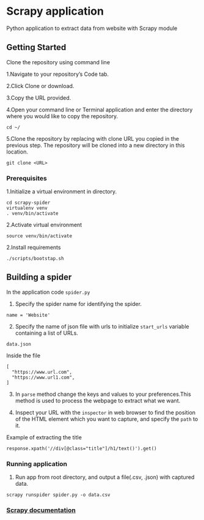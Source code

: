 # Scrapy application

Python application to extract data from website with Scrapy module

## Getting Started

Clone the repository using command line

1.Navigate to your repository’s Code tab.

2.Click Clone or download.

3.Copy the URL provided.

4.Open your command line or Terminal application and enter the directory where you would like to copy the repository.

```
cd ~/
```

5.Clone the repository by replacing <URL> with clone URL you copied in the previous step. The repository will be cloned into a new directory in this location.

```
git clone <URL>
```

### Prerequisites

1.Initialize a virtual environment in directory.

```
cd scrapy-spider
virtualenv venv
. venv/bin/activate
```

2.Activate virtual environment

```
source venv/bin/activate
```

2.Install requirements

```
./scripts/bootstap.sh
```

## Building a spider
In the application code `spider.py`

1. Specify the spider name for identifying the spider.

```
name = 'Website'
```

2. Specify the name of json file with urls to initialize `start_urls` variable containing a list of URLs.

```
data.json
```

Inside the file
```
[
  "https://www.url.com",
  "https://www.url1.com",
]
```
3. In `parse` method change the keys and values to your preferences.This method is used to process the webpage to extract what we want.

4. Inspect your URL with the `inspector` in web browser to find the position of the HTML element which you want to capture, and specify the `path` to it.

Example of extracting the title
```
response.xpath('//div[@class="title"]/h1/text()').get()
```

### Running application

1. Run app from root directory, and output a file(.csv, .json) with captured data. 

```
scrapy runspider spider.py -o data.csv
```

### [Scrapy documentation](https://docs.scrapy.org/en/latest/)